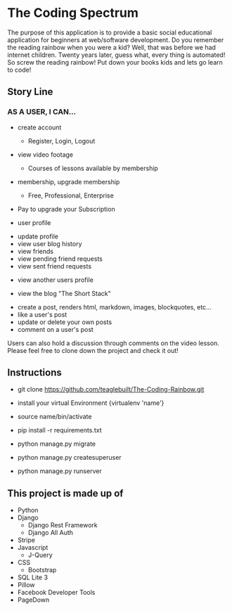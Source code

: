 # The Coding Spectrum

The purpose of this application is to provide a basic social educational application for beginners at web/software development. Do you remember the reading rainbow when you were a kid? Well, that was before we had internet children. Twenty years later, guess what, every thing is automated! So screw the reading rainbow! Put down your books kids and lets go learn to code!


## Story Line
### AS A USER, I CAN...
+ create account
  - Register, Login, Logout

+ view video footage
  - Courses of lessons available by membership

+ membership, upgrade membership
  - Free, Professional, Enterprise

+ Pay to upgrade your Subscription

+ user profile
 - update profile
 - view user blog history
 - view friends
 - view pending friend requests
 - view sent friend requests

+ view another users profile

+ view the blog "The Short Stack"
 - create a post, renders html, markdown, images, blockquotes, etc...
 - like a user's post
 - update or delete your own posts
 - comment on a user's post


Users can also hold a discussion through comments on the video lesson. Please feel free to clone down the project and check it out!

## Instructions

+ git clone   https://github.com/teaglebuilt/The-Coding-Rainbow.git

+ install your virtual Environment {virtualenv 'name'}
+ source name/bin/activate
+ pip install -r requirements.txt
+ python manage.py migrate
+ python manage.py createsuperuser
+ python manage.py runserver


## This project is made up of
+ Python
+ Django
  - Django Rest Framework
  - Django All Auth
+ Stripe
+ Javascript
  - J-Query
+ CSS
  - Bootstrap
+ SQL Lite 3
+ Pillow
+ Facebook Developer Tools
+ PageDown


